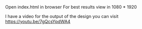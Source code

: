 Open index.html in browser
For best results view in 1080 * 1920


I have a video for the output of the
design you can visit
https://youtu.be/7gQcsYpdWA4